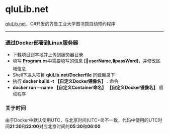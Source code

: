 # qluLib.net

[qluLib.net](https://github.com/iyo11/qluLib.net)，C#开发的齐鲁工业大学图书馆自动预约程序

---

### 通过Docker部署到Linux服务器

- 下载项目到本地并上传到服务器目录
- 填写 **Program.cs**中需要填写的信息 **[👤userName,🔒passWord]**，并修改区域信息
- Shell下进入项目 **qluLib.net/Dockerfile** 同级目录下
- 执行 **docker build -t 【自定义Docker镜像名】 .** 命令
- **docker run --name 【自定义Container命名】 【自定义Docker镜像名】** 启动程序

### 关于时间

由于Docker中默认使用UTC，与北京时间(UTC+8)不一致，代码中使用的UTC时间**21:30**和**22:00**对应北京时间的**05:30**和**06:00**
